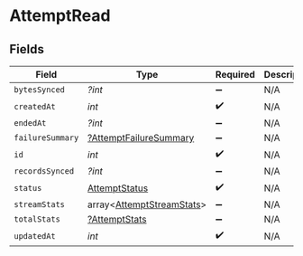 # AttemptRead


## Fields

| Field                                                                  | Type                                                                   | Required                                                               | Description                                                            |
| ---------------------------------------------------------------------- | ---------------------------------------------------------------------- | ---------------------------------------------------------------------- | ---------------------------------------------------------------------- |
| `bytesSynced`                                                          | *?int*                                                                 | :heavy_minus_sign:                                                     | N/A                                                                    |
| `createdAt`                                                            | *int*                                                                  | :heavy_check_mark:                                                     | N/A                                                                    |
| `endedAt`                                                              | *?int*                                                                 | :heavy_minus_sign:                                                     | N/A                                                                    |
| `failureSummary`                                                       | [?AttemptFailureSummary](../../models/shared/AttemptFailureSummary.md) | :heavy_minus_sign:                                                     | N/A                                                                    |
| `id`                                                                   | *int*                                                                  | :heavy_check_mark:                                                     | N/A                                                                    |
| `recordsSynced`                                                        | *?int*                                                                 | :heavy_minus_sign:                                                     | N/A                                                                    |
| `status`                                                               | [AttemptStatus](../../models/shared/AttemptStatus.md)                  | :heavy_check_mark:                                                     | N/A                                                                    |
| `streamStats`                                                          | array<[AttemptStreamStats](../../models/shared/AttemptStreamStats.md)> | :heavy_minus_sign:                                                     | N/A                                                                    |
| `totalStats`                                                           | [?AttemptStats](../../models/shared/AttemptStats.md)                   | :heavy_minus_sign:                                                     | N/A                                                                    |
| `updatedAt`                                                            | *int*                                                                  | :heavy_check_mark:                                                     | N/A                                                                    |